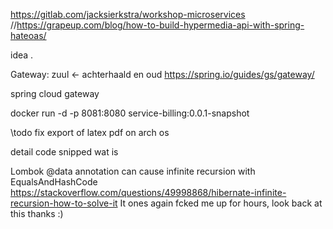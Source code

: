 https://gitlab.com/jacksierkstra/workshop-microservices
//https://grapeup.com/blog/how-to-build-hypermedia-api-with-spring-hateoas/


idea .


Gateway:
zuul <- achterhaald en oud
https://spring.io/guides/gs/gateway/

spring cloud gateway 

docker run -d -p 8081:8080 service-billing:0.0.1-snapshot



\\todo fix export of latex pdf on arch os 

detail code snipped wat is 


Lombok @data annotation can cause infinite recursion with EqualsAndHashCode
https://stackoverflow.com/questions/49998868/hibernate-infinite-recursion-how-to-solve-it
It ones again fcked me up for hours, look back at this thanks :)